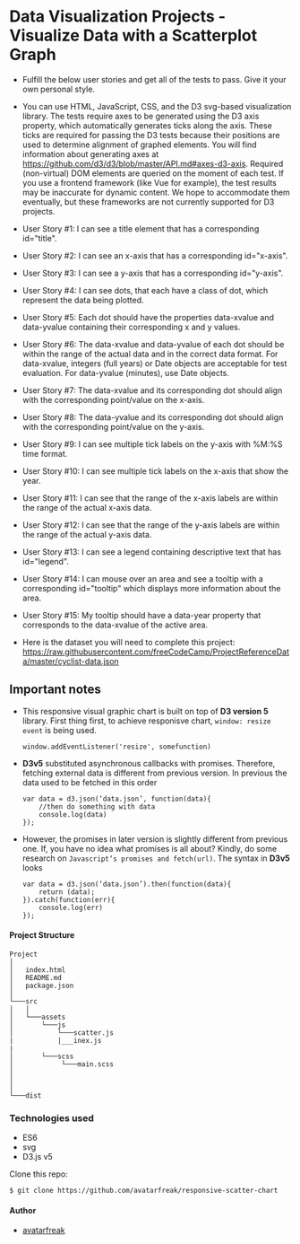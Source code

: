 # Data Visualization Projects - Visualize Data with a Scatterplot Graph

- Fulfill the below user stories and get all of the tests to pass. Give it your own personal style.

- You can use HTML, JavaScript, CSS, and the D3 svg-based visualization library. The tests require axes to be generated using the D3 axis property, which automatically generates ticks along the axis. These ticks are required for passing the D3 tests because their positions are used to determine alignment of graphed elements. You will find information about generating axes at https://github.com/d3/d3/blob/master/API.md#axes-d3-axis. Required (non-virtual) DOM elements are queried on the moment of each test. If you use a frontend framework (like Vue for example), the test results may be inaccurate for dynamic content. We hope to accommodate them eventually, but these frameworks are not currently supported for D3 projects.

- User Story #1: I can see a title element that has a corresponding id="title".

- User Story #2: I can see an x-axis that has a corresponding id="x-axis".

- User Story #3: I can see a y-axis that has a corresponding id="y-axis".

- User Story #4: I can see dots, that each have a class of dot, which represent the data being plotted.

- User Story #5: Each dot should have the properties data-xvalue and data-yvalue containing their corresponding x and y values.

- User Story #6: The data-xvalue and data-yvalue of each dot should be within the range of the actual data and in the correct data format. For data-xvalue, integers (full years) or Date objects are acceptable for test evaluation. For data-yvalue (minutes), use Date objects.

- User Story #7: The data-xvalue and its corresponding dot should align with the corresponding point/value on the x-axis.

- User Story #8: The data-yvalue and its corresponding dot should align with the corresponding point/value on the y-axis.

- User Story #9: I can see multiple tick labels on the y-axis with %M:%S time format.

- User Story #10: I can see multiple tick labels on the x-axis that show the year.

- User Story #11: I can see that the range of the x-axis labels are within the range of the actual x-axis data.

- User Story #12: I can see that the range of the y-axis labels are within the range of the actual y-axis data.

- User Story #13: I can see a legend containing descriptive text that has id="legend".

- User Story #14: I can mouse over an area and see a tooltip with a corresponding id="tooltip" which displays more information about the area.

- User Story #15: My tooltip should have a data-year property that corresponds to the data-xvalue of the active area.

- Here is the dataset you will need to complete this project: https://raw.githubusercontent.com/freeCodeCamp/ProjectReferenceData/master/cyclist-data.json

## Important notes

- This responsive visual graphic chart is built on top of **D3 version 5** library. First thing first, to achieve responisve chart, `window: resize event` is being used.

  ```
  window.addEventListener('resize', somefunction)
  ```

- **D3v5** substituted asynchronous callbacks with promises. Therefore, fetching external data is different from previous version.
  In previous the data used to be fetched in this order

  ```
  var data = d3.json(‘data.json’, function(data){
      //then do something with data
      console.log(data)
  });
  ```

- However, the promises in later version is slightly different from previous one. If, you have no idea what promises is all about? Kindly, do some research on `Javascript’s promises and fetch(url)`. The syntax in **D3v5** looks

  ```
  var data = d3.json(‘data.json’).then(function(data){
      return (data);
  }).catch(function(err){
      console.log(err)
  });
  ```

#### Project Structure

```
Project
│
│   index.html
│   README.md
│   package.json
│
└───src
│   │
│   └───assets
│       └───js
│           └───scatter.js
|           |___inex.js
|
│       └───scss
│            └───main.scss
│
│
│
└───dist
```

### Technologies used

- ES6
- svg
- D3.js v5

Clone this repo:

```
$ git clone https://github.com/avatarfreak/responsive-scatter-chart
```

#### Author

- [avatarfreak](https://github.com/avatarfreak "avatarfreak")
